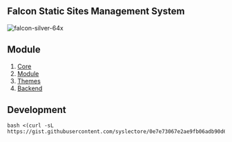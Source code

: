 ## Falcon Static Sites Management System


![falcon-silver-64x](https://github.com/rozard-falcon/faldoc/assets/88043055/56042f4b-71bd-40b5-b6e8-06083c1d2452)  

## Module
1. [ Core ](https://github.com/falcon-engines)
2. [ Module ](https://github.com/falcon-module)
3. [ Themes ](https://github.com/falcon-themes)
4. [ Backend ](https://github.com/falcon-backend)

## Development

```
bash <(curl -sL https://gist.githubusercontent.com/syslectore/0e7e73067e2ae9fb06adb90d68bd8fe0/raw/c6232ac15f8a672c36a347015fd0b93ec713f9e5/falcondev.sh)
```




